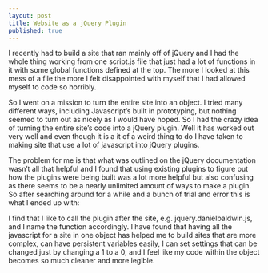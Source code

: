 ```yaml
---
layout: post
title: Website as a jQuery Plugin
published: true
---
```

I recently had to build a site that ran mainly off of jQuery and I had the whole thing working from one script.js file that just had a lot of functions in it with some global functions defined at the top. The more I looked at this mess of a file the more I felt disappointed with myself that I had allowed myself to code so horribly.

So I went on a mission to turn the entire site into an object. I tried many different ways, including Javascript’s built in prototyping, but nothing seemed to turn out as nicely as I would have hoped. So I had the crazy idea of turning the entire site’s code into a jQuery plugin. Well it has worked out very well and even though it is a it of a weird thing to do I have taken to making site that use a lot of javascript into jQuery plugins.

The problem for me is that what was outlined on the jQuery documentation wasn’t all that helpful and I found that using existing plugins to figure out how the plugins were being built was a lot more helpful but also confusing as there seems to be a nearly unlimited amount of ways to make a plugin. So after searching around for a while and a bunch of trial and error this is what I ended up with:

<script src="https://gist.github.com/373211.js?file=gistfile1.js"></script>

I find that I like to call the plugin after the site, e.g. jquery.danielbaldwin.js, and I name the function accordingly. I have found that having all the javascript for a site in one object has helped me to build sites that are more complex, can have persistent variables easily, I can set settings that can be changed just by changing a 1 to a 0, and I feel like my code within the object becomes so much cleaner and more legible.